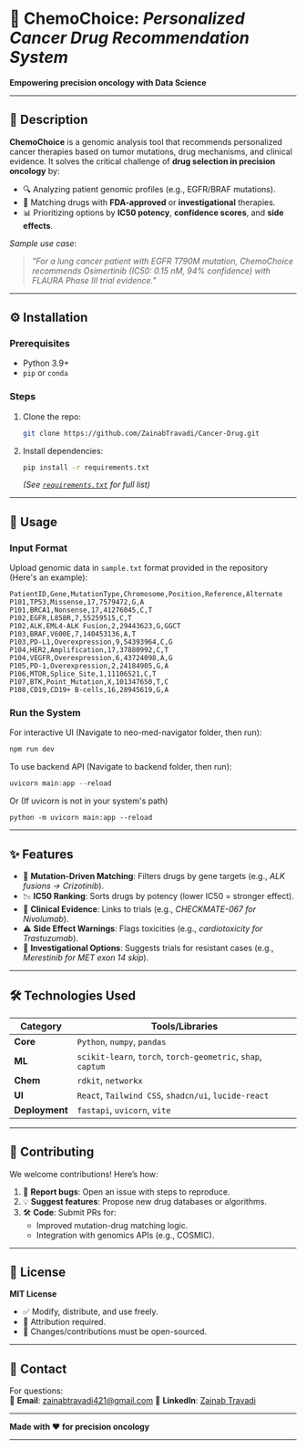 # 🧬 ChemoChoice: *Personalized Cancer Drug Recommendation System*  

**Empowering precision oncology with Data Science**  

---

## 📝 **Description**  
**ChemoChoice** is a genomic analysis tool that recommends personalized cancer therapies based on tumor mutations, drug mechanisms, and clinical evidence. It solves the critical challenge of **drug selection in precision oncology** by:  
- 🔍 Analyzing patient genomic profiles (e.g., EGFR/BRAF mutations).  
- 💊 Matching drugs with **FDA-approved** or **investigational** therapies.  
- 📊 Prioritizing options by **IC50 potency**, **confidence scores**, and **side effects**.  

*Sample use case*:  
> *"For a lung cancer patient with EGFR T790M mutation, ChemoChoice recommends Osimertinib (IC50: 0.15 nM, 94% confidence) with FLAURA Phase III trial evidence."*  

---

## ⚙️ **Installation**  

### Prerequisites  
- Python 3.9+  
- `pip` or `conda`  

### Steps  
1. Clone the repo:  
   ```bash  
   git clone https://github.com/ZainabTravadi/Cancer-Drug.git  
   ```  
2. Install dependencies:  
   ```bash  
   pip install -r requirements.txt  
   ```  
   *(See [`requirements.txt`](requirements.txt) for full list)*  

---

## 🚀 **Usage**  

### Input Format  
Upload genomic data in `sample.txt` format provided in the repository (Here's an example):
```
PatientID,Gene,MutationType,Chromosome,Position,Reference,Alternate
P101,TP53,Missense,17,7579472,G,A
P101,BRCA1,Nonsense,17,41276045,C,T
P102,EGFR,L858R,7,55259515,C,T
P102,ALK,EML4-ALK Fusion,2,29443623,G,GGCT
P103,BRAF,V600E,7,140453136,A,T
P103,PD-L1,Overexpression,9,54393964,C,G
P104,HER2,Amplification,17,37880992,C,T
P104,VEGFR,Overexpression,6,43724098,A,G
P105,PD-1,Overexpression,2,24184905,G,A
P106,MTOR,Splice_Site,1,11106521,C,T
P107,BTK,Point_Mutation,X,101347650,T,C
P108,CD19,CD19+ B-cells,16,28945619,G,A
```

### Run the System  
For interactive UI (Navigate to neo-med-navigator folder, then run):  
```powershell 
npm run dev  
```  
To use backend API (Navigate to backend folder, then run):  
```powershell
uvicorn main:app --reload 
``` 
Or (If uvicorn is not in your system's path)
``` 
python -m uvicorn main:app --reload  
```  

---

## ✨ **Features**  
- 🎯 **Mutation-Driven Matching**: Filters drugs by gene targets (e.g., *ALK fusions → Crizotinib*).  
- 📉 **IC50 Ranking**: Sorts drugs by potency (lower IC50 = stronger effect).  
- 🏥 **Clinical Evidence**: Links to trials (e.g., *CHECKMATE-067 for Nivolumab*).  
- ⚠️ **Side Effect Warnings**: Flags toxicities (e.g., *cardiotoxicity for Trastuzumab*).  
- 🔄 **Investigational Options**: Suggests trials for resistant cases (e.g., *Merestinib for MET exon 14 skip*).  

---

## 🛠️ **Technologies Used**  
| Category       | Tools/Libraries                                                                 |  
|----------------|---------------------------------------------------------------------------------|  
| **Core**       | `Python`, `numpy`, `pandas`                                                     |  
| **ML**         | `scikit-learn`, `torch`, `torch-geometric`, `shap`, `captum`                    |  
| **Chem**       | `rdkit`, `networkx`                                                             |  
| **UI**         | `React`, `Tailwind CSS`, `shadcn/ui`, `lucide-react`                            |   
| **Deployment** | `fastapi`, `uvicorn`, `vite`                                                    |  
---

## 🤝 **Contributing**  
We welcome contributions! Here’s how:  
1. 🐛 **Report bugs**: Open an issue with steps to reproduce.  
2. 💡 **Suggest features**: Propose new drug databases or algorithms.  
3. 🛠️ **Code**: Submit PRs for:  
   - Improved mutation-drug matching logic.  
   - Integration with genomics APIs (e.g., COSMIC).  

---

## 📜 **License**  
**MIT License**  
- ✅ Modify, distribute, and use freely.  
- 📝 Attribution required.  
- 🔄 Changes/contributions must be open-sourced.  

---

## 📧 **Contact**  
For questions:  
📩 **Email**: [zainabtravadi421@gmail.com](mailto:zainabtravadi421@gmail.com) 
🔗 **LinkedIn**: [Zainab Travadi](https://www.linkedin.com/in/zainab-travadi-119a83373/)

---  

**Made with ❤️ for precision oncology**  

---
